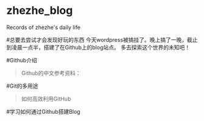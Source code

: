 zhezhe_blog
===

Records of zhezhe's daily life

#总要去尝试才会发现好玩的东西
今天wordpress被搞挂了。晚上搞了一晚，截止到凌晨一点半，搭建了在Github上的blog站点。
多去探索这个世界的未知吧！

#Github介绍
> Github的中文参考资料：

[1]:http://www.worldhello.net/gotgithub/index.html

#Git的多用途
> 如何高效利用GitHub 

[1]:http://www.yangzhiping.com/tech/github.html

#学习如何通过Github搭建Blog

[1]:http://beiyuu.com/github-pages/  
[2]:http://www.cnblogs.com/purediy/archive/2013/03/07/2948892.html
[3]:http://zipperary.com/categories/hexo/
